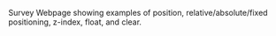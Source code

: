 Survey Webpage showing examples of position, relative/absolute/fixed positioning, z-index, float, and clear.
